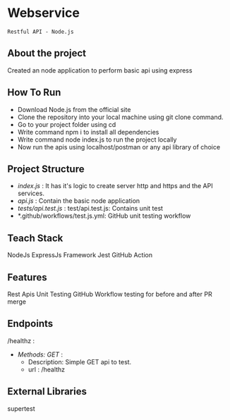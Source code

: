 # Webservice
``Restful API - Node.js``

## About the project
Created an node application to perform basic api using express

## How To Run
* Download Node.js from the official site
* Clone the repository into your local machine using git clone command.
* Go to your project folder using cd
* Write command npm i to install all dependencies
* Write command node index.js to run the project locally
* Now run the apis using localhost/postman or any api library of choice
  
## Project Structure
* *index.js* : It has it's logic to create server http and https and the API services.
* *api.js* : Contain the basic node application 
* *tests/api.test.js* : test/api.test.js: Contains unit test
* *.github/workflows/test.js.yml: GitHub unit testing workflow
  
## Teach Stack
NodeJs
ExpressJs Framework
Jest
GitHub Action

## Features
Rest Apis
Unit Testing
GitHub Workflow testing for before and after PR merge 

## Endpoints
/healthz :

- *Methods: GET* : 
    - Description: Simple GET api to test.
    - url : /healthz

## External Libraries
supertest